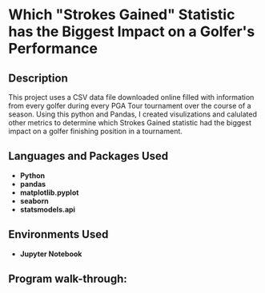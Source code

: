 <h1>Which "Strokes Gained" Statistic has the Biggest Impact on a Golfer's Performance</h1>

<h2>Description</h2>
This project uses a CSV data file downloaded online filled with information from every golfer during every PGA Tour tournament over the course of a season. Using this python and Pandas, I created visulizations and calulated other metrics to determine which Strokes Gained statistic had the biggest impact on a golfer finishing position in a tournament. 
<br />


<h2>Languages and Packages Used</h2>

- <b>Python</b> 
- <b>pandas</b>
- <b>matplotlib.pyplot</b>
- <b>seaborn</b>
- <b>statsmodels.api</b>

<h2>Environments Used </h2>

- <b>Jupyter Notebook</b> 

<h2>Program walk-through:</h2>

<!--

<p align="center">
Launch the utility: <br/>
<img src="https://i.imgur.com/62TgaWL.png" height="80%" width="80%" alt="Disk Sanitization Steps"/>
<br />
<br />
Select the disk:  <br/>
<img src="https://i.imgur.com/tcTyMUE.png" height="80%" width="80%" alt="Disk Sanitization Steps"/>
<br />
<br />
Enter the number of passes: <br/>
<img src="https://i.imgur.com/nCIbXbg.png" height="80%" width="80%" alt="Disk Sanitization Steps"/>
<br />
<br />
Confirm your selection:  <br/>
<img src="https://i.imgur.com/cdFHBiU.png" height="80%" width="80%" alt="Disk Sanitization Steps"/>
<br />
<br />
Wait for process to complete (may take some time):  <br/>
<img src="https://i.imgur.com/JL945Ga.png" height="80%" width="80%" alt="Disk Sanitization Steps"/>
<br />
<br />
Sanitization complete:  <br/>
<img src="https://i.imgur.com/K71yaM2.png" height="80%" width="80%" alt="Disk Sanitization Steps"/>
<br />
<br />
Observe the wiped disk:  <br/>
<img src="https://i.imgur.com/AeZkvFQ.png" height="80%" width="80%" alt="Disk Sanitization Steps"/>
</p>

--!>

<!--
 ```diff
- text in red
+ text in green
! text in orange
# text in gray
@@ text in purple (and bold)@@
```
--!>
